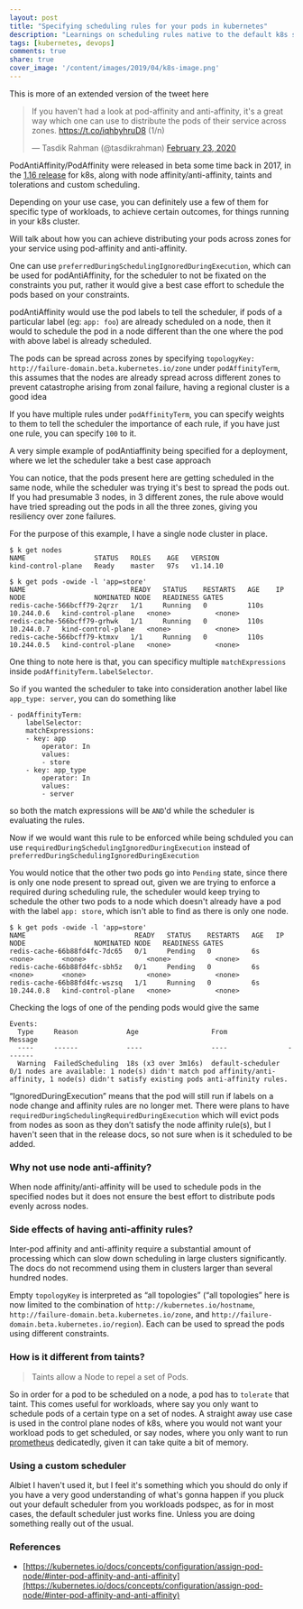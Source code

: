 ```yaml
---
layout: post
title: "Specifying scheduling rules for your pods in kubernetes"
description: "Learnings on scheduling rules native to the default k8s scheduler"
tags: [kubernetes, devops]
comments: true
share: true
cover_image: '/content/images/2019/04/k8s-image.png'
---
```


This is more of an extended version of the tweet here 

<blockquote class="twitter-tweet"><p lang="en" dir="ltr">If you haven&#39;t had a look at pod-affinity and anti-affinity, it&#39;s a great way which one can use to distribute the pods of their service across zones. <a href="https://t.co/iqhbyhruD8">https://t.co/iqhbyhruD8</a> (1/n)</p>&mdash; Tasdik Rahman (@tasdikrahman) <a href="https://twitter.com/tasdikrahman/status/1231635358363729920?ref_src=twsrc%5Etfw">February 23, 2020</a></blockquote> <script async src="https://platform.twitter.com/widgets.js" charset="utf-8"></script> 


PodAntiAffinity/PodAffinity were released in beta some time back in 2017, in the [1.16 release](https://kubernetes.io/blog/2017/03/advanced-scheduling-in-kubernetes/) for k8s, along with node affinity/anti-affinity, taints and tolerations and custom scheduling.

Depending on your use case, you can definitely use a few of them for specific type of workloads, to achieve certain outcomes, for things running in your k8s cluster.

Will talk about how you can achieve distributing your pods across zones for your service using pod-affinity and anti-affinity.

One can use `preferredDuringSchedulingIgnoredDuringExecution`, which can be used for podAntiAffinity, for the scheduler to not be fixated on the constraints you put, rather it would give a best case effort to schedule the pods based on your constraints.

podAntiAffinity would use the pod labels to tell the scheduler, if pods of a particular label (eg: `app: foo`) are already scheduled on a node, then it would to schedule the pod in a node different than the one where the pod with above label is already scheduled. 

The pods can be spread across zones by specifying `topologyKey: http://failure-domain.beta.kubernetes.io/zone` under `podAffinityTerm`, this assumes that the nodes are already spread across different zones to prevent catastrophe arising from zonal failure, having a regional cluster is a good idea

If you have multiple rules under `podAffinityTerm`, you can specify weights to them to tell the scheduler the importance of each rule, if you have just one rule, you can specify `100` to it.

A very simple example of podAntiaffinity being specified for a deployment, where we let the scheduler take a best case approach

<script src="https://gist.github.com/tasdikrahman/b706b8e9c57d8b7ec3e311ab0dacb188.js"></script>

You can notice, that the pods present here are getting scheduled in the same node, while the scheduler was trying it's best to spread the pods out. If you had presumable 3 nodes, in 3 different zones, the rule above would have tried spreading out the pods in all the three zones, giving you resiliency over zone failures.

For the purpose of this example, I have a single node cluster in place.

```
$ k get nodes
NAME                 STATUS   ROLES    AGE   VERSION
kind-control-plane   Ready    master   97s   v1.14.10
```

```
$ k get pods -owide -l 'app=store'
NAME                          READY   STATUS    RESTARTS   AGE    IP           NODE                 NOMINATED NODE   READINESS GATES
redis-cache-566bcff79-2qrzr   1/1     Running   0          110s   10.244.0.6   kind-control-plane   <none>           <none>
redis-cache-566bcff79-grhwk   1/1     Running   0          110s   10.244.0.7   kind-control-plane   <none>           <none>
redis-cache-566bcff79-ktmxv   1/1     Running   0          110s   10.244.0.5   kind-control-plane   <none>           <none>
```

One thing to note here is that, you can specificy multiple `matchExpressions` inside `podAffinityTerm.labelSelector`.

So if you wanted the scheduler to take into consideration another label like `app_type: server`, you can do something like

```
- podAffinityTerm:
    labelSelector:
    matchExpressions:
    - key: app
        operator: In
        values:
        - store
    - key: app_type
        operator: In
        values:
        - server
```
so both the match expressions will be `AND`'d while the scheduler is evaluating the rules.

Now if we would want this rule to be enforced while being schduled you can use `requiredDuringSchedulingIgnoredDuringExecution` instead of `preferredDuringSchedulingIgnoredDuringExecution`

<script src="https://gist.github.com/tasdikrahman/927f44bf2efb1dacea51f316d4c53e42.js"></script>

You would notice that the other two pods go into `Pending` state, since there is only one node present to spread out, given we are trying to enforce a required during scheduling rule, the scheduler would keep trying to schedule the other two pods to a node which doesn't already have a pod with the label `app: store`, which isn't able to find as there is only one node. 

```
$ k get pods -owide -l 'app=store'
NAME                           READY   STATUS    RESTARTS   AGE   IP           NODE                 NOMINATED NODE   READINESS GATES
redis-cache-66b88fd4fc-7dc65   0/1     Pending   0          6s    <none>       <none>               <none>           <none>
redis-cache-66b88fd4fc-sbh5z   0/1     Pending   0          6s    <none>       <none>               <none>           <none>
redis-cache-66b88fd4fc-wszsq   1/1     Running   0          6s    10.244.0.8   kind-control-plane   <none>           <none>
```

Checking the logs of one of the pending pods would give the same

```
Events:
  Type     Reason            Age                  From               Message
  ----     ------            ----                 ----               -------
  Warning  FailedScheduling  18s (x3 over 3m16s)  default-scheduler  0/1 nodes are available: 1 node(s) didn't match pod affinity/anti-affinity, 1 node(s) didn't satisfy existing pods anti-affinity rules.
```

“IgnoredDuringExecution” means that the pod will still run if labels on a node change and affinity rules are no longer met. There were plans to have `requiredDuringSchedulingRequiredDuringExecution` which will evict pods from nodes as soon as they don’t satisfy the node affinity rule(s), but I haven't seen that in the release docs, so not sure when is it scheduled to be added.

### Why not use node anti-affinity? 

When node affinity/anti-affinity will be used to schedule pods in the specified nodes but it does not ensure the best effort to distribute pods evenly across nodes.


### Side effects of having anti-affinity rules? 

Inter-pod affinity and anti-affinity require a substantial amount of processing which can slow down scheduling in large clusters significantly. The docs do not recommend using them in clusters larger than several hundred nodes.

Empty `topologyKey` is interpreted as “all topologies” (“all topologies” here is now limited to the combination of `http://kubernetes.io/hostname`, `http://failure-domain.beta.kubernetes.io/zone`, and `http://failure-domain.beta.kubernetes.io/region`). Each can be used to spread the pods using different constraints. 

### How is it different from taints?

> Taints allow a Node to repel a set of Pods.

So in order for a pod to be scheduled on a node, a pod has to `tolerate` that taint. This comes useful for workloads, where say you only want to schedule pods of a certain type on a set of nodes. A straight away use case is used in the control plane nodes of k8s, where you would not want your workload pods to get scheduled, or say nodes, where you only want to run [prometheus](https://prometheus.io/) dedicatedly, given it can take quite a bit of memory.

### Using a custom scheduler

Albiet I haven't used it, but I feel it's something which you should do only if you have a very good understanding of what's gonna happen if you pluck out your default scheduler from you workloads podspec, as for in most cases, the default scheduler just works fine. Unless you are doing something really out of the usual.


### References

- [https://kubernetes.io/docs/concepts/configuration/assign-pod-node/#inter-pod-affinity-and-anti-affinity](https://kubernetes.io/docs/concepts/configuration/assign-pod-node/#inter-pod-affinity-and-anti-affinity)